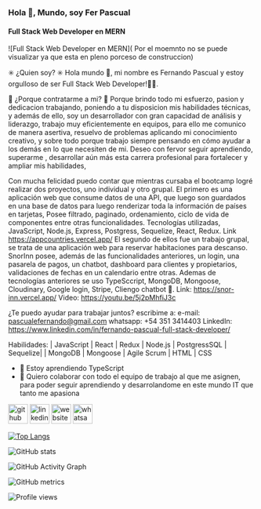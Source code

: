 
### Hola 👋, Mundo, soy Fer Pascual 
#### Full Stack Web Developer en MERN
![Full Stack Web Developer en MERN]( Por el moemnto no se puede visualizar ya que esta en pleno porceso de construccion)

✳️ ¿Quien soy?  ✳️
Hola mundo 👋, mi nombre es Fernando Pascual y estoy orgulloso de ser Full Stack Web Developer!👨‍💻.

🔷 ¿Porque contratarme a mi? 🔷
Porque brindo todo mi esfuerzo, pasion y dedicacion trabajando, poniendo a tu disposicion  mis habilidades técnicas, y además de ello, soy un desarrollador con gran capacidad de análisis y liderazgo, trabajo muy eficientemente en equipos, para ello me comunico de manera asertiva,  resuelvo de problemas aplicando mi conocimiento creativo,  y sobre todo porque trabajo siempre pensando en  cómo  ayudar a los demás en lo que necesiten de mi.
Deseo con fervor seguir aprendiendo, superarme , desarrollar aún más esta carrera profesional para fortalecer y ampliar mis habilidades, 

Con mucha felicidad  puedo contar que mientras cursaba el bootcamp logré realizar dos proyectos, uno individual y otro grupal. El primero es una aplicación web que consume datos de una API, que luego son guardados en una base de datos para luego renderizar toda la información de países en tarjetas,  Posee filtrado, paginado, ordenamiento, ciclo de vida de componentes entre otras funcionalidades. Tecnologías utilizadas, JavaScript, Node.js, Express, Postgress, Sequelize, React,  Redux. 
Link https://appcountries.vercel.app/
El segundo de ellos fue un trabajo grupal, se trata de una aplicación web para reservar habitaciones para descanso. SnorInn posee, además de las funcionalidades anteriores, un login, una pasarela de pagos, un chatbot, dashboard para clientes y propietarios, validaciones de fechas en un calendario entre otras. Ademas de tecnologías anteriores se uso TypeSccript, MongoDB, Mongoose, Cloudinary, Google login, Stripe, Cliengo chatbot 💪.
Link: https://snor-inn.vercel.app/
Video: https://youtu.be/5j2pMhfiJ3c

¿Te puedo ayudar para trabajar juntos? escribime a:
e-mail: pascualefernando@gmail.com
whatsapp: +54 351 3414403
LinkedIn: https://www.linkedin.com/in/fernando-pascual-full-stack-developer/

Habilidades: | JavaScript | React | Redux | Node.js | PostgressSQL | Sequelize| | MongoDB |  Mongoose | Agile Scrum | HTML |  CSS

- 🌱 Estoy aprendiendo TypeScript 
- 👯 Quiero colaborar con todo el equipo de trabajo al que me asignen, para poder seguir aprendiendo y desarrolandome  en este mundo IT que tanto me apasiona 


[<img src='https://cdn.jsdelivr.net/npm/simple-icons@3.0.1/icons/github.svg' alt='github' height='40'>](https://github.com/FerPascualF50)  [<img src='https://cdn.jsdelivr.net/npm/simple-icons@3.0.1/icons/linkedin.svg' alt='linkedin' height='40'>](https://www.linkedin.com/in/fernando-pascual-full-stack-developer//)  [<img src='https://cdn.jsdelivr.net/npm/simple-icons@3.0.1/icons/icloud.svg' alt='website' height='40'>](https://ferpascualportfolio.vercel.app/)  [<img src='https://cdn.jsdelivr.net/npm/simple-icons@3.0.1/icons/whatsapp.svg' alt='whatsapp' height='40'>](https://wa.me/543513414403)  

[![Top Langs](https://github-readme-stats.vercel.app/api/top-langs/?username=FerPascualF50)](https://github.com/anuraghazra/github-readme-stats)

![GitHub stats](https://github-readme-stats.vercel.app/api?username=FerPascualF50&show_icons=true&count_private=true)  

![GitHub Activity Graph](https://activity-graph.herokuapp.com/graph?username=FerPascualF50)  

![GitHub metrics](https://metrics.lecoq.io/FerPascualF50)  

![Profile views](https://gpvc.arturio.dev/FerPascualF50)  

